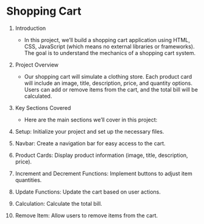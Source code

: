 # Shopping Cart

1. Introduction
    - In this project, we’ll build a shopping cart application using HTML, CSS, JavaScript (which means no external libraries or frameworks). The goal is to understand the mechanics of a shopping cart system.
  

2. Project Overview

   - Our shopping cart will simulate a clothing store. Each product card will include an image, title, description, price, and quantity options. Users can add or remove items from the cart, and the total bill will be calculated.

3. Key Sections Covered
   - Here are the main sections we’ll cover in this project:

1. Setup: Initialize your project and set up the necessary files.<br>
2. Navbar: Create a navigation bar for easy access to the cart.<br>
3. Product Cards: Display product information (image, title, description, price).<br>
4. Increment and Decrement Functions: Implement buttons to adjust item quantities.<br>
5. Update Functions: Update the cart based on user actions.<br>
6. Calculation: Calculate the total bill.<br>
7. Remove Item: Allow users to remove items from the cart.<br>




